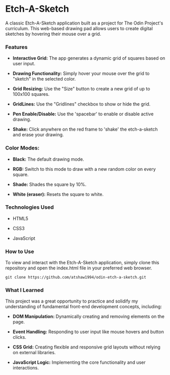 # Etch-A-Sketch
A classic Etch-A-Sketch application built as a project for The Odin Project's curriculum. This web-based drawing pad allows users to create digital sketches by hovering their mouse over a grid.

### Features

* **Interactive Grid:** The app generates a dynamic grid of squares based on user input.

* **Drawing Functionality:** Simply hover your mouse over the grid to "sketch" in the selected color.

* **Grid Resizing:** Use the "Size" button to create a new grid of up to 100x100 squares.

* **GridLines:** Use the "Gridlines" checkbox to show or hide the grid.

* **Pen Enable/Disable:** Use the 'spacebar' to enable or disable active drawing.

* **Shake:** Click anywhere on the red frame to 'shake' the etch-a-sketch and erase your drawing.

### Color Modes:

* **Black:** The default drawing mode.

* **RGB:** Switch to this mode to draw with a new random color on every square.

* **Shade:** Shades the square by 10%.

* **White (eraser):** Resets the square to white.

### Technologies Used

* HTML5

* CSS3

* JavaScript

### How to Use
To view and interact with the Etch-A-Sketch application, simply clone this repository and open the index.html file in your preferred web browser.

```
git clone https://github.com/atshaw1994/odin-etch-a-sketch.git
```

### What I Learned
This project was a great opportunity to practice and solidify my understanding of fundamental front-end development concepts, including:

* **DOM Manipulation:** Dynamically creating and removing elements on the page.

* **Event Handling:** Responding to user input like mouse hovers and button clicks.

* **CSS Grid:** Creating flexible and responsive grid layouts without relying on external libraries.

* **JavaScript Logic:** Implementing the core functionality and user interactions.